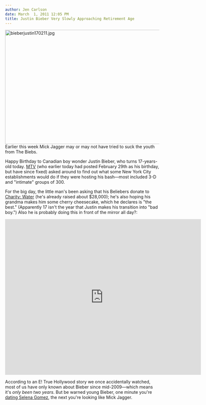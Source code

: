 ```yaml
---
author: Jen Carlson
date: March  1, 2011 12:05 PM
title: Justin Bieber Very Slowly Approaching Retirement Age
---
```


<p><span class="mt-enclosure mt-enclosure-image" style="display: inline;"> <img alt="bieberjustin170211.jpg" src="https://web.archive.org/web/20110310155002im_/http://gothamist.com/attachments/arts_jen/bieberjustin170211.jpg" width="640" height="374" class="image-none"> </span><br>
<span class="photo_caption">Earlier this week Mick Jagger may or may not have tried to suck the youth from The Biebs.</span></p>

<p>Happy Birthday to Canadian boy wonder Justin Bieber, who turns 17-years-old today. <a href="https://web.archive.org/web/20110310155002/http://www.mtv.com/news/articles/1658926/justin-bieber-birthday.jhtml">MTV</a> (who earlier today had posted February 29th as his birthday, but have since fixed) asked around to find out what some New York City establishments would do if they were hosting his bash&#x2014;most included 3-D and &quot;intimate&quot; groups of 300. </p>

<p>For the big day, the little man&apos;s been asking that his Beliebers donate to <a href="https://web.archive.org/web/20110310155002/http://mycharitywater.org/p/campaign?campaign_id=13922">Charity: Water</a> (he&apos;s already raised about $28,000); he&apos;s also hoping his grandma makes him some cherry cheesecake, which he declares is &quot;the best.&quot; (Apparently 17 isn&apos;t the year that Justin makes his transition into &quot;bad boy.&quot;) Also he is probably doing this in front of the mirror all day?:</p>

<p><iframe title="YouTube video player" width="640" height="510" src="https://web.archive.org/web/20110310155002if_/http://www.youtube.com/embed/6XG0DKR1pPQ" frameborder="0" allowfullscreen></iframe></p>

<p>According to an E! True Hollywood story we once accidentally watched, most of us have only known about Bieber since mid-2009&#x2014;which means it&apos;s <em>only been two years</em>. But be warned young Bieber, one minute you&apos;re <a href="https://web.archive.org/web/20110310155002/http://www.youtube.com/watch?v=eOyfZMHohkM&amp;feature=player_embedded">dating Selena Gomez</a>, the next you&apos;re looking like Mick Jagger.</p>
